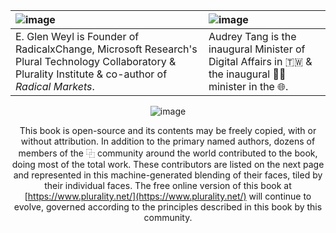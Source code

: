 | ![image](https://raw.githubusercontent.com/pluralitybook/plurality/main/figs/author-Glen.png)                                                            | ![image](https://raw.githubusercontent.com/pluralitybook/plurality/main/figs/author-Audrey.png)             |
| :------------------------------------------------------------------------------------------------------------------------------------------------------- | :---------------------------------------------------------------------------------------------------------- |
| E. Glen Weyl is Founder of RadicalxChange,  Microsoft Research's Plural Technology Collaboratory & Plurality Institute & co-author of *Radical Markets*. | Audrey Tang is the inaugural Minister of Digital Affairs in 🇹🇼 & the inaugural 🏳️‍⚧️ minister in the 🌐. |

<div align="center">

![image](https://raw.githubusercontent.com/pluralitybook/plurality/main/figs/author-Community.png)

This book is open-source and its contents may be freely copied, with or without attribution.  In addition to the primary named authors, dozens of members of the ⿻ community around the world contributed to the book, doing most of the total work.  These contributors are listed on the next page and represented in this machine-generated blending of their faces, tiled by their individual faces.  The free online version of this book at [https://www.plurality.net/](https://www.plurality.net/) will continue to evolve, governed according to the principles described in this book by this community.
</div>
